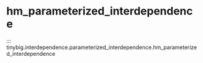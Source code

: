 # hm_parameterized_interdependence

::: tinybig.interdependence.parameterized_interdependence.hm_parameterized_interdependence